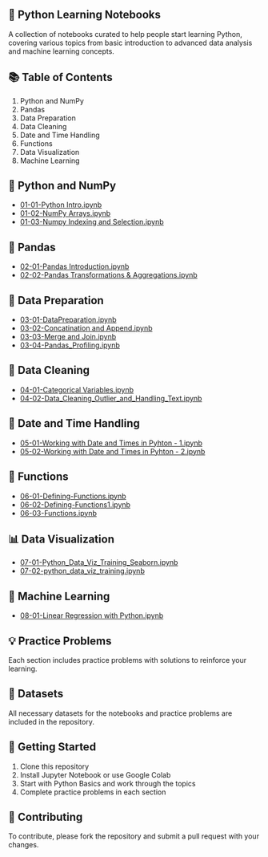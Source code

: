 
## 🐍 Python Learning Notebooks

A collection of notebooks curated to help people start learning Python, covering various topics from basic introduction to advanced data analysis and machine learning concepts.

## 📚 Table of Contents

 1. Python and NumPy
 2. Pandas 
 3. Data Preparation 
 4. Data Cleaning 
 5. Date and Time Handling 
 6. Functions 
 7. Data Visualization 
 8. Machine Learning

## 🔢 Python and NumPy

- [01-01-Python Intro.ipynb](https://github.com/imakaash/learnPythonWithMe/blob/main/01-01-Python%20Intro.ipynb "01-01-Python Intro.ipynb")
- [01-02-NumPy Arrays.ipynb](https://github.com/imakaash/learnPythonWithMe/blob/main/01-02-NumPy%20Arrays.ipynb "01-02-NumPy Arrays.ipynb")
- [01-03-Numpy Indexing and Selection.ipynb](https://github.com/imakaash/learnPythonWithMe/blob/main/01-03-Numpy%20Indexing%20and%20Selection.ipynb "01-03-Numpy Indexing and Selection.ipynb")

## 🐼 Pandas

- [02-01-Pandas Introduction.ipynb](https://github.com/imakaash/learnPythonWithMe/blob/main/02-01-Pandas%20Introduction.ipynb "02-01-Pandas Introduction.ipynb")
- [02-02-Pandas Transformations & Aggregations.ipynb](https://github.com/imakaash/learnPythonWithMe/blob/main/02-02-Pandas%20Transformations%20%26%20Aggregations.ipynb "02-02-Pandas Transformations & Aggregations.ipynb")

## 🔧 Data Preparation

- [03-01-DataPreparation.ipynb](https://github.com/imakaash/learnPythonWithMe/blob/main/03-01-DataPreparation.ipynb "03-01-DataPreparation.ipynb")
- [03-02-Concatination and Append.ipynb](https://github.com/imakaash/learnPythonWithMe/blob/main/03-02-Concatination%20and%20Append.ipynb "03-02-Concatination and Append.ipynb")
- [03-03-Merge and Join.ipynb](https://github.com/imakaash/learnPythonWithMe/blob/main/03-03-Merge%20and%20Join.ipynb "03-03-Merge and Join.ipynb")
- [03-04-Pandas_Profiling.ipynb](https://github.com/imakaash/learnPythonWithMe/blob/main/03-04-Pandas_Profiling.ipynb "03-04-Pandas_Profiling.ipynb")

## 🧹 Data Cleaning

- [04-01-Categorical Variables.ipynb](https://github.com/imakaash/learnPythonWithMe/blob/main/04-01-Categorical%20Variables.ipynb "04-01-Categorical Variables.ipynb")
- [04-02-Data_Cleaning_Outlier_and_Handling_Text.ipynb](https://github.com/imakaash/learnPythonWithMe/blob/main/04-02-Data_Cleaning_Outlier_and_Handling_Text.ipynb "04-02-Data_Cleaning_Outlier_and_Handling_Text.ipynb")

## 📅 Date and Time Handling

- [05-01-Working with Date and Times in Pyhton - 1.ipynb](https://github.com/imakaash/learnPythonWithMe/blob/main/05-01-Working%20with%20Date%20and%20Times%20in%20Pyhton%20-%201.ipynb "05-01-Working with Date and Times in Pyhton - 1.ipynb")
- [05-02-Working with Date and Times in Pyhton - 2.ipynb](https://github.com/imakaash/learnPythonWithMe/blob/main/05-02-Working%20with%20Date%20and%20Times%20in%20Pyhton%20-%202.ipynb "05-02-Working with Date and Times in Pyhton - 2.ipynb")

## 🔧 Functions

- [06-01-Defining-Functions.ipynb](https://github.com/imakaash/learnPythonWithMe/blob/main/06-01-Defining-Functions.ipynb "06-01-Defining-Functions.ipynb")
- [06-02-Defining-Functions1.ipynb](https://github.com/imakaash/learnPythonWithMe/blob/main/06-02-Defining-Functions1.ipynb "06-02-Defining-Functions1.ipynb")
- [06-03-Functions.ipynb](https://github.com/imakaash/learnPythonWithMe/blob/main/06-03-Functions.ipynb "06-03-Functions.ipynb")

## 📊 Data Visualization

- [07-01-Python_Data_Viz_Training_Seaborn.ipynb](https://github.com/imakaash/learnPythonWithMe/blob/main/07-01-Python_Data_Viz_Training_Seaborn.ipynb "07-01-Python_Data_Viz_Training_Seaborn.ipynb")
- [07-02-python_data_viz_training.ipynb](https://github.com/imakaash/learnPythonWithMe/blob/main/07-02-python_data_viz_training.ipynb "07-02-python_data_viz_training.ipynb")

## 🤖 Machine Learning

- [08-01-Linear Regression with Python.ipynb](https://github.com/imakaash/learnPythonWithMe/blob/main/08-01-Linear%20Regression%20with%20Python.ipynb "08-01-Linear Regression with Python.ipynb")

## 💡 Practice Problems

Each section includes practice problems with solutions to reinforce your learning.

## 📁 Datasets

All necessary datasets for the notebooks and practice problems are included in the repository.

## 🏁 Getting Started

1.  Clone this repository
2.  Install Jupyter Notebook or use Google Colab
3.  Start with Python Basics and work through the topics
4.  Complete practice problems in each section

## 🤝 Contributing

To contribute, please fork the repository and submit a pull request with your changes.

